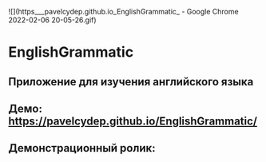 ![](https___pavelcydep.github.io_EnglishGrammatic_ - Google Chrome 2022-02-06 20-05-26.gif)


# EnglishGrammatic
## Приложение для изучения английского языка
## Демо: https://pavelcydep.github.io/EnglishGrammatic/
## Демонстрационный ролик:

